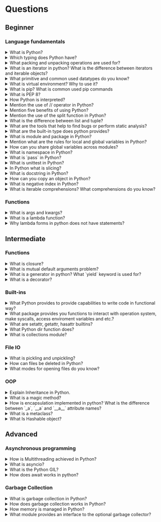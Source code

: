 # Questions

## Beginner

### Language fundamentals

<details>
<summary>What is Python?</summary>

>**Answer:**
> Python is an interpreted, object-oriented, high-level programming language with dynamic semantics. Its high-level built in data structures, combined with dynamic typing and dynamic binding, make it very attractive for Rapid Application Development, as well as for use as a scripting or glue language to connect existing components together. Python's simple, easy to learn syntax emphasizes readability and therefore reduces the cost of program maintenance. Python supports modules and packages, which encourages program modularity and code reuse. The Python interpreter and the extensive standard library are available in source or binary form without charge for all major platforms, and can be freely distributed.
</details>

<details>
<summary>Which typing does Python have?</summary>

>**Answer:**
> Python uses duck typing and has typed objects but untyped variable names. Type constraints are not checked at compile time; rather, operations on an object may fail, signifying that the given object is not of a suitable type. Despite being dynamically typed, Python is strongly typed, forbidding operations that are not well-defined (for example, adding a number to a string) rather than silently attempting to make sense of them.
</details>


<details>
<summary>What packing and unpacking operations are used for?</summary>

>**Answer:**
> `*` and the `**` operators both perform two different, but complementary operations depending on where they're used. When used in a method definition, like so:
>
> ```python
> def __init__(self, *args, **kwargs):
>     pass
> ```
> They perform an operation called 'packing'. True to it's name, what this does is pack all the arguments that this method call receives into one single variable, a tuple called `args`. You can use any variable name you want, of course, but `args` seems to be the most common and Pythonic way of doing things.
>
> Once you have this 'packed' variable, you can do things with it that you would with a normal tuple. `args[0]` and `args[1]` would give you the first and second argument, respectively. If you convert the `args` tuple to a list you can also modify, delete and re-arrange items in it.
>
> So how do you pass these packed arguments to another method? Here's where unpacking comes in to play:
> ```python
> def __init__(self, *args, **kwargs):
>     # do some stuff
>     super(AwesomeClass, self).__init__(self, *args, **kwargs)
>     #                                            ^
>     #                                        LOOK HERE!
> ```
> So there's the same `*` operator again, but this time it's in the context of a method call. What it does now is explode the `args` array and call the method as if you'd typed in each variable separately.
> 
> The same principle applies to `**kwargs` too, except that in this case it applies to keyword arguments, and `kwargs` turns out to be a dict.
</details>

<details>
<summary>What is an iterator in python? What is the difference between iterators and iterable objects?</summary>

>**Answer:**
> An iterator is an object that contains a countable number of values.
>
> An iterator is an object that can be iterated upon, meaning that you can traverse through all the values.
>
> Technically, in Python, an iterator is an object which implements the iterator protocol, which consist of the methods `__iter__()` and `__next__()`.
>
> Lists, tuples, dictionaries, and sets are all iterable objects. They are iterable containers which you can get an iterator from.
>
> All these objects have a `__iter()__` method. To call it, you can use
> built-in `iter` function.
> This means every iterator is iterable, but not every iterable is an iterator.
> You can loop through the iterator using `for` loop or `next` function:
> ``` python
> mytuple = ("apple", "banana", "cherry")
> myit = iter(mytuple)
>
> print(next(myit))
> print(next(myit))
> print(next(myit))
> 
> for x in mytuple:
>     print(x)
> ```

</details>

<details>
<summary>What primitive and common used datatypes do you know?</summary>

>**Answer:**
> Primitive datatypes in Python are integers, floats, strings, booleans. Python also provides set of useful datatypes such as dicts, lists, sets, frozensets, tuples, datetimes, enums.

</details>

<details>
<summary>What is virtual environment? Why to use it?</summary>

> **Answer:**
> Virtual environment can be considered as a carbon copy of a base version of Python. If you’ve installed Python 3.7.3, for example, then you can create many virtual environments based off of it. When you install a package in a virtual environment, you do it in isolation from other Python environments you may have. Each virtual environment has its own copy of the python executable.

</details>

<details>
<summary>What is pip? What is common used pip commands</summary>

> **Answer:**
> pip is a de facto standard package-management system used to install and manage software packages written in Python. Many packages can be found in the default source for packages and their dependencies — Python Package Index (PyPI).
> Most common used commmands for pip is `pip install`, `pip uninstall`, `pip freeze`

</details>

<details>
<summary>What is PEP 8?</summary>

>**Answer:**
> PEP 8 is a coding convention, a set of recommendation, about how to write your Python code more readable.
</details>

<details>
<summary>How Python is interpreted?</summary>

>**Answer:**
> Python language is an interpreted language. Python program runs directly from the source code. It converts the source code that is written by the programmer into an intermediate language, which is again translated into machine language that has to be executed.
</details>

<details>
<summary>Mention the use of // operator in Python?</summary>

>**Answer:**
> It is a Floor Divisionoperator, which is used for dividing two operands with the result as quotient showing only digits before the decimal point. For instance, 10//5 = 2 and 10.0//5.0 = 2.0.
</details>

<details>
<summary>Mention five benefits of using Python?</summary>

>**Answer:**
> * Python comprises of a huge standard library for most Internet platforms like Email, HTML, etc.
> * Python does not require explicit memory management as the interpreter itself allocates the memory to new variables and free them automatically
> * Provide easy readability due to use of square brackets
> * Easy-to-learn for beginners
> * Having the built-in data types saves programming time and effort from declaring variables
</details>

<details>
<summary>Mention the use of the split function in Python?</summary>

>**Answer:**
> The use of the split function in Python is that it breaks a string into shorter strings using the defined separator. It gives a list of all words present in the string.
</details>

<details>
<summary>What is the difference between list and tuple?</summary>

>**Answer:**
> The difference between list and tuple is that list is mutable while tuple is not. Tuple can be hashed for e.g as a key for dictionaries.
</details>

<details>
<summary>What are the tools that help to find bugs or perform static analysis?</summary>

>**Answer:**
> PyChecker is a static analysis tool that detects the bugs in Python source code and warns about the style and complexity of the bug. Pylint is another tool that verifies whether the module meets the coding standard.
</details>

<details>
<summary>What are the built-in type does python provides?</summary>

>**Answer:**
> There are mutable and Immutable types of Pythons built in types Mutable built-in types
> * List
> * Sets
> * Dictionaries
>
> Immutable built-in types
>
> * Strings
> * Tuples
> * Numbers
</details>

<details>
<summary>What is module and package in Python?</summary>

>**Answer:**
> In Python, module is the way to structure program. Each Python program file is a module, which imports other modules like objects and attributes.
> The folder of Python program is a package of modules. A package can have modules or subfolders.
</details>

<details>
<summary>Mention what are the rules for local and global variables in Python?</summary>

>**Answer:**
> Local variables: If a variable is assigned a new value anywhere within the function's body, it's assumed to be local.
> Global variables: Those variables that are only referenced inside a function are implicitly global.
</details>


<details>
<summary>How can you share global variables across modules?</summary>

>**Answer:**
> To share global variables across modules within a single program, create a special module. Import the config module in all modules of your application. The module will be available as a global variable across modules.
</details>

<details>
<summary>What is namespace in Python?</summary>

>**Answer:**
> In Python, every name introduced has a place where it lives and can be hooked for. This is known as namespace. It is like a box where a variable name is mapped to the object placed. Whenever the variable is searched out, this box will be searched, to get corresponding object.
</details>

<details>
<summary>What is `pass` in Python?</summary>

>**Answer:**
> Pass means, no-operation Python statement, or in other words it is a place holder in compound statement, where there should be a blank left and nothing has to be written there.
</details>

<details>
<summary>What is unittest in Python?</summary>

>**Answer:**
> A unit testing framework in Python is known as unittest. It supports sharing of setups, automation testing, shutdown code for tests, aggregation of tests into collections etc.
</details>

<details>
<summary>In Python what is slicing?</summary>

>**Answer:**
> A mechanism to select a range of items from sequence types like list, tuple, strings etc. is known as slicing.
</details>

<details>
<summary>What is docstring in Python?</summary>

>**Answer:**
> A Python documentation string is known as docstring, it is a way of documenting Python functions, modules and classes.
</details>

<details>
<summary>How can you copy an object in Python?</summary>

>**Answer:**
> To copy an object in Python, you can try copy.copy () or copy.deepcopy() for the general case. You cannot copy all objects but most of them.
</details>

<details>
<summary>What is negative index in Python?</summary>

>**Answer:**
> Python sequences can be index in positive and negative numbers. For positive index, 0 is the first index, 1 is the second index and so forth. For negative index, (-1) is the last index and (-2) is the second last index and so forth.
</details>

<details>
<summary>What is iterable comprehensions? What comprehensions do you know?</summary>

>**Answer:**
> Comprehensions are constructs that allow sequences to be built from other sequences. Python has list, generator, dict and set comprehensions.
</details>

### Functions

<details>
<summary>What is args and kwargs?</summary>

> **Answer:**
> *args and **kwargs allow you to pass multiple arguments or keyword arguments to a function.
> The special syntax *args in function definitions in python is used to pass a variable number of arguments to a function. It is used to pass a non-keyworded, variable-length argument list.
> The special syntax **kwargs in function definitions in python is used to pass a keyworded, variable-length argument list. We use the name kwargs with the double star. The reason is because the double star allows us to pass through keyword arguments (and any number of them).

</details>

<details>
<summary>What is a lambda function?</summary>

>**Answer:**
> A lambda function is a small anonymous function.
>
> `lambda` operator can have any number of arguments, but it can have only one expression. It cannot contain any statements and it returns a function object which can be assigned to any variable.
> ```python
> add = lambda x, y : x + y 
>
> print add(2, 3) # 5
> ```

</details>

<details>
<summary>Why lambda forms in python does not have statements?</summary>

>**Answer:**
> A lambda form in python does not have statements as it is used to make new function object and then return them at runtime.
</details>

## Intermediate

### Functions

<details>
<summary>What is closure?</summary>

> **Answer:**
> A Closure is a function object that remembers values in enclosing scopes even if they are not present in memory.
> It is a record that stores a function together with an environment: a mapping associating each free variable of the function (variables that are used locally, but defined in an enclosing scope) with the value or reference to which the name was bound when the closure was created.
> A closure—unlike a plain function—allows the function to access those captured variables through the closure’s copies of their values or references, even when the function is invoked outside their scope.

</details>

<details>
<summary>What is mutual default arguments problem?</summary>

>**Answer:**
> Python’s default arguments are evaluated once when the function is defined, not each time the function is called. This means that if you use a mutable default argument and mutate it, you will and have mutated that object for all future calls to the function as well.
>
> What you wrote:
> ```python
> def append_to(element, to=[]):
>     to.append(element)
>     return to
> ```
> What you do: 
> ```python
> my_list = append_to(12)
> print(my_list)
> my_other_list = append_to(42)
> print(my_other_list)
> ```
> What you expect:
> ```python
> [12]
> [42]
> ```
> What you get:
> ```python
> [12]
> [12, 42]
> ```

</details>

<details>
<summary>What is a generator in python? What `yield` keyword is used for?</summary>

>**Answer:**
> Python generators are a simple way of creating iterators.
>
> Simply speaking, a generator is a function that returns an object (iterator) which we can iterate over (one value at a time).
> If a function contains at least one yield statement (it may contain other yield or return statements), it becomes a generator function. Both yield and return will return some value from a function.
>
> The difference is that, while a return statement terminates a function entirely, yield statement pauses the function saving all its states and later continues from there on successive calls.
> Here is how a generator function differs from a normal function.
>
> * Generator function contains one or more yield statement.
> * When called, it returns an object (iterator) but does not start execution immediately.
> * Methods like __iter__() and __next__() are implemented automatically. So we can iterate through the items using next().
> * Once the function yields, the function is paused and the control is transferred to the caller.
> * Local variables and their states are remembered between successive calls.
> * Finally, when the function terminates, StopIteration is raised automatically on further calls.
>
> ```python
> # A simple generator function
> def my_gen():
>     n = 1
>     print('This is printed first')
>     # Generator function contains yield statements
>     yield n
> 
>     n += 1
>     print('This is printed second')
>     yield n
> 
>     n += 1
>     print('This is printed at last')
>     yield n
> ```
</details>

<details>
<summary>What is a decorator?</summary>

>**Answer:**
> In Python, functions are the first class objects, which means that –
>
> * Functions are objects; they can be referenced to, passed to a variable and returned from other functions as well.
> * Functions can be defined inside another function and can also be passed as argument to another function.
> Decorators are very powerful and useful tool in Python since it allows programmers to modify the behavior of function or class. Decorators allow us to wrap another function in order to extend the behavior of wrapped function, without permanently modifying it.
>
> In Decorators, functions are taken as the argument into another function and then called inside the wrapper function.
> ```python
> # defining a decorator 
> def hello_decorator(func):
>     # inner1 is a Wrapper function in  
>     # which the argument is called 
>
>     # inner function can access the outer local 
>     # functions like in this case "func" 
>     def inner1():
>         print("Hello, this is before function execution")
>
>         # calling the actual function now 
>         # inside the wrapper function. 
>         func()
>
>         print("This is after function execution")
>
>     return inner1
>
> # defining a function, and decorating it
> @hello_decorator
> def function_to_be_used():
>     print("This is inside the function !!")
>
> # calling the function 
> function_to_be_used()
>
> # another way to decorate the function is simply call
> # the decorator and pass function as an argument
> # result is the same
> function_to_be_used = hello_decorator(function_to_be_used)
> ```
</details>

### Built-ins

<details>
<summary>What Python provides to provide capabilities to write code in functional way?</summary>

> **Answer:**
> Python provides comprehensions and functions like map, filter and reduce to facilitate function programming support.

</details>

<details>
<summary>What package provides you functions to interact with operation system, make syscalls, access enviroment variables and etc.?</summary>

> **Answer:**
> os - miscellaneous operating system interfaces. This module provides a portable way of using operating system dependent functionality. If you just want to read or write a file see open(), if you want to manipulate paths, see the os.path module, and if you want to read all the lines in all the files on the command line see the fileinput module. For creating temporary files and directories see the tempfile module, and for high-level file and directory handling see the shutil module.

</details>

<details>
<summary>What are setattr, getattr, hasattr builtins?</summary>

> **Answer:**
> These methods allow to achieve reflection in applications.Reflection is the ability of a computer program to examine and modify its own properties at runtime.
> hasattr helps us to check whether an attribute is present in an object. If the object has the given attribute, hasattr will return True. Otherwise, it will return False. Theoretically, this gives a program the ability to examine its own properties.
> getattr is used to retrieve a value from an object, if you have the attribute name as a string object. The usual way of accessing attribute values in python is obj.attribute_name.
> setattr takes 3 parameters and all 3 are required. First one is the object to which the value has to be set, the second one is the name of the attribute, and the third one is the value to set. The value need not be a string. It can be any python object.

</details>

<details>
<summary>What Python dir function does?</summary>

> **Answer:**
> dir() tries to return a valid list of attributes of the object it is called upon. Also, dir() function behaves rather differently with different type of objects, as it aims to produce the most relevant one, rather than the complete information.
> For Class Objects, it returns a list of names of all the valid attributes and base attributes as well.
> For Modules/Library objects, it tries to return a list of names of all the attributes, contained in that module.
> If no parameters are passed it returns a list of names in the current local scope.

</details>

<details>
<summary>What is collections module?</summary>

> **Answer:**
> Collections module implements specialized container datatypes providing alternatives to Python’s general purpose built-in containers, dict, list, set, and tuple. 
>
> | Data structure | Description                                                  |
> | -------------- | ------------------------------------------------------------ |
> | namedtuple()   | factory function for creating tuple subclasses with named fields |
> | deque          | list-like container with fast appends and pops on either end |
> | ChainMap       | dict-like class for creating a single view of multiple mappings |
> | Counter        | dict subclass for counting hashable objects                  |
> | OrderedDict    | dict subclass that remembers the order entries were added    |
> | defaultdict    | dict subclass that calls a factory function to supply missing values |
> | UserDict       | wrapper around dictionary objects for easier dict subclassing |
> | UserList       | wrapper around list objects for easier list subclassing      |
> | UserString     | wrapper around string objects for easier string subclassing  |

</details>

### File IO

<details>
<summary>What is pickling and unpickling?</summary>

>**Answer:**
> Pickle module accepts any Python object and converts it into a string representation and dumps it into a file by using dump function, this process is called pickling. While the process of retrieving original Python objects from the stored string representation is called unpickling.
</details>

<details>
<summary>How can files be deleted in Python?</summary>

>**Answer:**
> To delete a file in Python, you need to import the OS Module. After that, you need to use the os.remove() function.
> ```python
> import os
> os.remove("xyz.txt")
> ```
</details>

<details>
<summary>What modes for opening files do you know?</summary>

>**Answer:**
> **r** - Opens a file for reading only. The file pointer is placed at the beginning of the file. This is the default mode.
>
> **rb** - Opens a file for reading only in binary format. The file pointer is placed at the beginning of the file. This is the default mode.
>
> **r+** - Opens a file for both reading and writing. The file pointer will be at the beginning of the file.
>
> **rb+** - Opens a file for both reading and writing in binary format. The file pointer will be at the beginning of the file.
>
> **w** - Opens a file for writing only. Overwrites the file if the file exists. If the file does not exist, creates a new file for writing.
>
> **wb** - Opens a file for writing only in binary format. Overwrites the file if the file exists. If the file does not exist, creates a new file for writing.
>
> **w+** - Opens a file for writing only in binary format. Overwrites the file if the file exists. If the file does not exist, creates a new file for writing.
>
> **wb+** - Opens a file for both writing and reading in binary format. Overwrites the existing file if the file exists. If the file does not exist, creates a new file for reading and writing.
>
> **a** - Opens a file for appending. The file pointer is at the end of the file if the file exists. That is, the file is in the append mode. If the file does not exist, it creates a new file for writing.
>
> **ab** - Opens a file for appending in binary format. The file pointer is at the end of the file if the file exists. That is, the file is in the append mode. If the file does not exist, it creates a new file for writing.
>
> **a+** - Opens a file for both appending and reading. The file pointer is at the end of the file if the file exists. The file opens in the append mode. If the file does not exist, it creates a new file for reading and writing.
>
> **ab+** - Opens a file for both appending and reading in binary format. The file pointer is at the end of the file if the file exists. The file opens in the append mode. If the file does not exist, it creates a new file for reading and writing.
</details>

### OOP

<details>
<summary>Explain Inheritance in Python.</summary>

>**Answer:**
> Inheritance allows One class to gain all the members(say attributes and methods) of another class. Inheritance provides code reusability, makes it easier to create and maintain an application. The class from which we are inheriting is called super-class and the class that is inherited is called a derived / child class.
> 
> They are different types of inheritance supported by Python:
> 
> 1. Single Inheritance – where a derived class acquires the members of a single super class.
> 2. Multi-level inheritance – a derived class d1 in inherited from base class base1, and d2 are inherited from base2.
> 3. Hierarchical inheritance – from one base class you can inherit any number of child classes
> 4. Multiple inheritance – a derived class is inherited from more than one base class.

</details>

<details>
<summary>What is a magic method?</summary>

>**Answer:**
> Magic methods in Python are the special methods which add "magic" to your class. Magic methods are not meant to be invoked directly by you, but the invocation happens internally from the class on a certain action. For example, when you add two numbers using the `+` operator, internally, the `__add__()` method will be called.
> ```python
> num=10
> num + 5 # 15
> num.__add__(5) # 15
> ```
> Magic methods are most frequently used to define overloaded behaviours of predefined operators in Python. For instance, arithmetic operators by default operate upon numeric operands. This means that numeric objects must be used along with operators like `+`, `-`, `*`, `/`, etc. The `+` operator is also defined as a concatenation operator in string, list and tuple classes. We can say that the `+` operator is overloaded.
>
> In order to make the overloaded behaviour available in your own custom class, the corresponding magic method should be overridden. For example, in order to use the `+` operator with objects of a user-defined class, it should include the `__add__()` method.
>
> Some of magic methods include:
> * `__init__` - to get called when creating an instance of the class for intitialization
> * `__int__` - to get called by built-int int() method to convert a type to an int
> * `__repr__` - to get called by built-int repr() method to return a machine readable representation of a type
> * `__getattr__` - is called when the accessing attribute of a class that does not exist.
</details>

<details>
<summary>How is encapsulation implemented in python? What is the difference
between `_a`, `__a` and `__a__` attribute names?</summary>

>**Answer:**
> Encapsulation is the packing of data and functions operating on that data into a single component and restricting the access to some of the object’s components.
>
> Encapsulation means that the internal representation of an object is generally hidden from view outside of the object’s definition.
>
> Python follows the philosophy of we’re all adults here with respect to hiding
> attributes and methods; i.e. you should trust the other programmers who will
> use your classes. 
>
> Python doesn’t have real private methods, so one underline in the beginning of a method or attribute means you shouldn’t access this method.But this is just convention.I can still access the the variables with single underscore.
>
> Difference between underscore usage:
> * `_single_leading_underscore`: weak "internal use" indicator. E.g.
> ```python
> from M import *
> ```
> does not import objects which name starts with an underscore.
>
> * `single_trailing_underscore_`: used by convention to avoid conflicts with Python keyword, e.g.
> ```python
> Tkinter.Toplevel(master, class_='ClassName')
> ```
>
> * `__double_leading_underscore`: when naming a class attribute, invokes name mangling (inside class `FooBar`, `__boo` becomes `_FooBar__boo`).
>
> * `__double_leading_and_trailing_underscore__`: "magic" objects or attributes that live in user-controlled namespaces. E.g. `__init__`,  `__import__` or `__file__`. Never invent such names; only use them as documented.
</details>


<details>
<summary>What is a metaclass?</summary>

>**Answer:**
> A metaclass is the class of a class. A class defines how an instance of the class (i.e. an object) behaves while a metaclass defines how a class behaves. A class is an instance of a metaclass.
>
> While in Python you can use arbitrary callables for metaclasses, the better approach is to make it an actual class itself. `type` is the usual metaclass in Python. `type` is itself a class, and it is its own `type`. You won't be able to recreate something like `type` purely in Python, but Python cheats a little. To create your own metaclass in Python you really just want to subclass `type`.
>
> A metaclass is most commonly used as a class-factory. When you create an object by calling the class, Python creates a new class (when it executes the 'class' statement) by calling the metaclass. Combined with the normal `__init__` and `__new__` methods, metaclasses therefore allow you to do 'extra things' when creating a class, like registering the new class with some registry or replace the class with something else entirely.
>
> When the class statement is executed, Python first executes the body of the class statement as a normal block of code. The resulting namespace (a dict) holds the attributes of the class-to-be. The metaclass is determined by looking at the baseclasses of the class-to-be (metaclasses are inherited), at the `__metaclass__` attribute of the class-to-be (if any) or the `__metaclass__` global variable. The metaclass is then called with the name, bases and attributes of the class to instantiate it.
>
> However, metaclasses actually define the type of a class, not just a factory for it, so you can do much more with them. You can, for instance, define normal methods on the metaclass. These metaclass-methods are like classmethods in that they can be called on the class without an instance, but they are also not like classmethods in that they cannot be called on an instance of the class. `type.__subclasses__()` is an example of a method on the `type` metaclass. You can also define the normal 'magic' methods, like `__add__`, `__iter__` and `__getattr__`, to implement or change how the class behaves.
</details>

<details>

<summary>What Is Hashable object?</summary>

>**Answer:**
>
> An object is hashable if it has a hash value which never changes during its lifetime (it needs a `__hash__()` method), and can be compared to other objects (it needs an `__eq__()` method). Hashable objects which compare equal must have the same hash value.
> Hashability makes an object usable as a dictionary key and a set member, because these data structures use the hash value internally.
> Most of Python’s immutable built-in objects are hashable; mutable containers (such as lists or dictionaries) are not; immutable containers (such as tuples and frozensets) are only hashable if their elements are hashable. Objects which are instances of user-defined classes are hashable by default. They all compare unequal (except with themselves), and their hash value is derived from their id().
</details>

## Advanced

### Asynchronous programming

<details>

<summary>How is Multithreading achieved in Python?</summary>

>**Answer:**
>
> Python has a multi-threading package but if you want to multi-thread to speed your code up, then it’s usually not a good idea to use it.
> Python has a construct called the Global Interpreter Lock (GIL). The GIL makes sure that only one of your ‘threads’ can execute at any one time. A thread acquires the GIL, does a little work, then passes the GIL onto the next thread.
> This happens very quickly so to the human eye it may seem like your threads are executing in parallel, but they are really just taking turns using the same CPU core.
> All this GIL passing adds overhead to execution. This means that if you want to make your code run faster then using the threading package often isn’t a good idea.

</details>

<details>

<summary>What is asyncio?</summary>

>**Answer:**
>
> asyncio is a library to write concurrent code using the async/await syntax.
> asyncio is used as a foundation for multiple Python asynchronous frameworks that provide high-performance network and web-servers, database connection libraries, distributed task queues, etc.
> asyncio is often a perfect fit for IO-bound and high-level structured network code.

</details>

<details>
<summary>What is the Python GIL?</summary>

>**Answer:**
> The Python Global Interpreter Lock or GIL, in simple words, is a mutex (or a lock) that allows only one thread to hold the control of the Python interpreter.
> This means that only one thread can be in a state of execution at any point in time. The impact of the GIL isn’t visible to developers who execute single-threaded programs, but it can be a performance bottleneck in CPU-bound and multi-threaded code.
> Since the GIL allows only one thread to execute at a time even in a multi-threaded architecture with more than one CPU core, the GIL has gained a reputation as an “infamous” feature of Python.
</details>

<details>
<summary>How does await works in python?</summary>

>**Answer:**
> await , similar to yield from , suspends the execution of the coroutine until the awaitable it takes completes and returns the result. async function result (coroutines) is meant to be added to event-loop. Yes. await creates "bridge" between event-loop and awaited coroutine (enabling the next point).
</details>

### Garbage Collection

<details>
<summary>What is garbage collection in Python?</summary>

>**Answer:**
>
> Python deletes unwanted objects (built-in types or class instances) automatically to free the memory space. The process by which Python periodically frees and reclaims blocks of memory that no longer are in use is called Garbage Collection.
</details>

<details>
<summary>How does garbage collection works in Python?</summary>

>**Answer:**
> Python's garbage collector runs during program execution and is triggered when an object's reference count reaches zero. An object's reference count changes as the number of aliases that point to it changes.
>
> An object's reference count increases when it is assigned a new name or placed in a container (list, tuple, or dictionary). The object's reference count decreases when it's deleted with del, its reference is reassigned, or its reference goes out of scope. When an object's reference count reaches zero, Python collects it automatically.
</details>

<details>
<summary>How memory is managed in Python?</summary>

>**Answer:**
> Python memory is managed by Python private heap space. All Python objects and data structures are located in a private heap. The programmer does not have an access to this private heap and interpreter takes care of this Python private heap.
> The allocation of Python heap space for Python objects is done by Python memory manager. The core API gives access to some tools for the programmer to code.
> Python also have an inbuilt garbage collector, which recycle all the unused memory and frees the memory and makes it available to the heap space.
</details>


<details>
<summary>What module provides an interface to the optional garbage collector?</summary>

>**Answer:**
> gc
</details>

